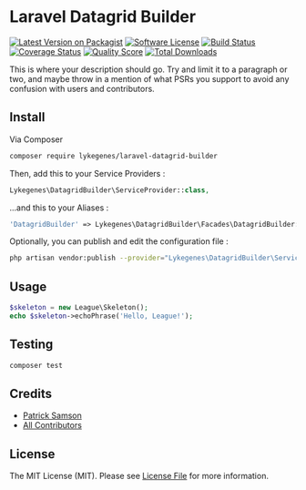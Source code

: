 # Laravel Datagrid Builder

[![Latest Version on Packagist][ico-version]][link-packagist]
[![Software License][ico-license]](LICENSE.md)
[![Build Status][ico-travis]][link-travis]
[![Coverage Status][ico-scrutinizer]][link-scrutinizer]
[![Quality Score][ico-code-quality]][link-code-quality]
[![Total Downloads][ico-downloads]][link-downloads]

This is where your description should go. Try and limit it to a paragraph or two, and maybe throw in a mention of what
PSRs you support to avoid any confusion with users and contributors.

## Install

Via Composer

``` bash
composer require lykegenes/laravel-datagrid-builder
```

Then, add this to your Service Providers :
``` php
Lykegenes\DatagridBuilder\ServiceProvider::class,
```

...and this to your Aliases :
``` php
'DatagridBuilder' => Lykegenes\DatagridBuilder\Facades\DatagridBuilder::class,
```

Optionally, you can publish and edit the configuration file :
``` bash
php artisan vendor:publish --provider="Lykegenes\DatagridBuilder\ServiceProvider" --tag=config
```

## Usage

``` php
$skeleton = new League\Skeleton();
echo $skeleton->echoPhrase('Hello, League!');
```

## Testing

``` bash
composer test
```

## Credits

- [Patrick Samson][link-author]
- [All Contributors][link-contributors]

## License

The MIT License (MIT). Please see [License File](LICENSE.md) for more information.

[ico-version]: https://img.shields.io/packagist/v/lykegenes/laravel-datagrid-builder.svg?style=flat-square
[ico-license]: https://img.shields.io/packagist/l/lykegenes/laravel-datagrid-builder.svg?style=flat-square
[ico-travis]: https://img.shields.io/travis/Lykegenes/laravel-datagrid-builder/master.svg?style=flat-square
[ico-scrutinizer]: https://img.shields.io/scrutinizer/coverage/g/lykegenes/laravel-datagrid-builder.svg?style=flat-square
[ico-code-quality]: https://img.shields.io/scrutinizer/g/lykegenes/laravel-datagrid-builder.svg?style=flat-square
[ico-downloads]: https://img.shields.io/packagist/dt/lykegenes/laravel-datagrid-builder.svg?style=flat-square

[link-packagist]: https://packagist.org/packages/lykegenes/laravel-datagrid-builder
[link-travis]: https://travis-ci.org/Lykegenes/laravel-datagrid-builder
[link-scrutinizer]: https://scrutinizer-ci.com/g/lykegenes/laravel-datagrid-builder/code-structure
[link-code-quality]: https://scrutinizer-ci.com/g/lykegenes/laravel-datagrid-builder
[link-downloads]: https://packagist.org/packages/lykegenes/laravel-datagrid-builder
[link-author]: https://github.com/lykegenes
[link-contributors]: ../../contributors